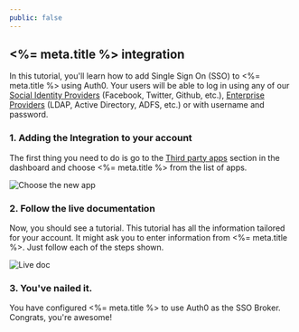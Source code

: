 ```yaml
---
public: false
---
```


## <%= meta.title %> integration

In this tutorial, you'll learn how to add Single Sign On (SSO) to <%= meta.title %> using Auth0. Your users will be able to log in using any of our [Social Identity Providers](/identityproviders) (Facebook, Twitter, Github, etc.), [Enterprise Providers](/identityproviders) (LDAP, Active Directory, ADFS, etc.) or with username and password.

### 1. Adding the Integration to your account

The first thing you need to do is go to the [Third party apps](${uiURL}/#/externalapps/create) section in the dashboard and choose <%= meta.title %> from the list of apps.

![Choose the new app](https://cloudup.com/cs5kEnkFs9i+)

### 2. Follow the live documentation

Now, you should see a tutorial. This tutorial has all the information tailored for your account. It might ask you to enter information from <%= meta.title %>. Just follow each of the steps shown.

![Live doc](https://cloudup.com/iOFJHDb5M4O+)

### 3. You've nailed it.

You have configured <%= meta.title %> to use Auth0 as the SSO Broker. Congrats, you're awesome!
